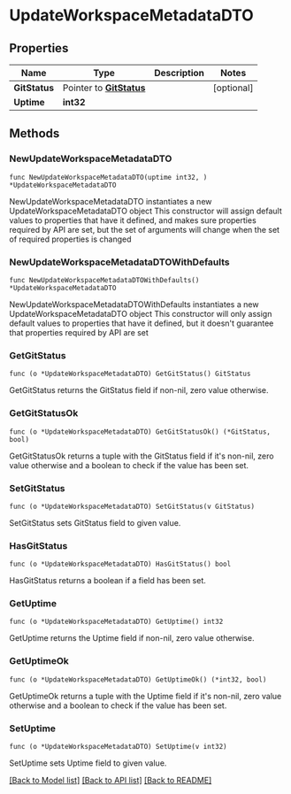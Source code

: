 # UpdateWorkspaceMetadataDTO

## Properties

Name | Type | Description | Notes
------------ | ------------- | ------------- | -------------
**GitStatus** | Pointer to [**GitStatus**](GitStatus.md) |  | [optional] 
**Uptime** | **int32** |  | 

## Methods

### NewUpdateWorkspaceMetadataDTO

`func NewUpdateWorkspaceMetadataDTO(uptime int32, ) *UpdateWorkspaceMetadataDTO`

NewUpdateWorkspaceMetadataDTO instantiates a new UpdateWorkspaceMetadataDTO object
This constructor will assign default values to properties that have it defined,
and makes sure properties required by API are set, but the set of arguments
will change when the set of required properties is changed

### NewUpdateWorkspaceMetadataDTOWithDefaults

`func NewUpdateWorkspaceMetadataDTOWithDefaults() *UpdateWorkspaceMetadataDTO`

NewUpdateWorkspaceMetadataDTOWithDefaults instantiates a new UpdateWorkspaceMetadataDTO object
This constructor will only assign default values to properties that have it defined,
but it doesn't guarantee that properties required by API are set

### GetGitStatus

`func (o *UpdateWorkspaceMetadataDTO) GetGitStatus() GitStatus`

GetGitStatus returns the GitStatus field if non-nil, zero value otherwise.

### GetGitStatusOk

`func (o *UpdateWorkspaceMetadataDTO) GetGitStatusOk() (*GitStatus, bool)`

GetGitStatusOk returns a tuple with the GitStatus field if it's non-nil, zero value otherwise
and a boolean to check if the value has been set.

### SetGitStatus

`func (o *UpdateWorkspaceMetadataDTO) SetGitStatus(v GitStatus)`

SetGitStatus sets GitStatus field to given value.

### HasGitStatus

`func (o *UpdateWorkspaceMetadataDTO) HasGitStatus() bool`

HasGitStatus returns a boolean if a field has been set.

### GetUptime

`func (o *UpdateWorkspaceMetadataDTO) GetUptime() int32`

GetUptime returns the Uptime field if non-nil, zero value otherwise.

### GetUptimeOk

`func (o *UpdateWorkspaceMetadataDTO) GetUptimeOk() (*int32, bool)`

GetUptimeOk returns a tuple with the Uptime field if it's non-nil, zero value otherwise
and a boolean to check if the value has been set.

### SetUptime

`func (o *UpdateWorkspaceMetadataDTO) SetUptime(v int32)`

SetUptime sets Uptime field to given value.



[[Back to Model list]](../README.md#documentation-for-models) [[Back to API list]](../README.md#documentation-for-api-endpoints) [[Back to README]](../README.md)


